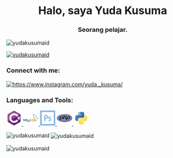 <h1 align="center">Halo, saya Yuda Kusuma</h1>
<h3 align="center">Seorang pelajar.</h3>

<p align="left"> <img src="https://komarev.com/ghpvc/?username=yudakusumaid&label=Profile%20views&color=0e75b6&style=flat" alt="yudakusumaid" /> </p>

<p align="left"> <a href="https://github.com/ryo-ma/github-profile-trophy"><img src="https://github-profile-trophy.vercel.app/?username=yudakusumaid" alt="yudakusumaid" /></a> </p>

<h3 align="left">Connect with me:</h3>
<p align="left">
<a href="https://instagram.com/https://www.instagram.com/yuda._kusuma/" target="blank"><img align="center" src="https://raw.githubusercontent.com/rahuldkjain/github-profile-readme-generator/master/src/images/icons/Social/instagram.svg" alt="https://www.instagram.com/yuda._kusuma/" height="30" width="40" /></a>
</p>

<h3 align="left">Languages and Tools:</h3>
<p align="left"> <a href="https://www.w3schools.com/cs/" target="_blank" rel="noreferrer"> <img src="https://raw.githubusercontent.com/devicons/devicon/master/icons/csharp/csharp-original.svg" alt="csharp" width="40" height="40"/> </a> <a href="https://www.mysql.com/" target="_blank" rel="noreferrer"> <img src="https://raw.githubusercontent.com/devicons/devicon/master/icons/mysql/mysql-original-wordmark.svg" alt="mysql" width="40" height="40"/> </a> <a href="https://www.photoshop.com/en" target="_blank" rel="noreferrer"> <img src="https://raw.githubusercontent.com/devicons/devicon/master/icons/photoshop/photoshop-line.svg" alt="photoshop" width="40" height="40"/> </a> <a href="https://www.php.net" target="_blank" rel="noreferrer"> <img src="https://raw.githubusercontent.com/devicons/devicon/master/icons/php/php-original.svg" alt="php" width="40" height="40"/> </a> <a href="https://www.python.org" target="_blank" rel="noreferrer"> <img src="https://raw.githubusercontent.com/devicons/devicon/master/icons/python/python-original.svg" alt="python" width="40" height="40"/> </a> </p>

<p><img align="left" src="https://github-readme-stats.vercel.app/api/top-langs?username=yudakusumaid&show_icons=true&locale=en&layout=compact" alt="yudakusumaid" /></p>

<p>&nbsp;<img align="center" src="https://github-readme-stats.vercel.app/api?username=yudakusumaid&show_icons=true&locale=en" alt="yudakusumaid" /></p>

<p><img align="center" src="https://github-readme-streak-stats.herokuapp.com/?user=yudakusumaid&" alt="yudakusumaid" /></p>
